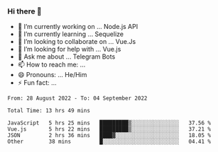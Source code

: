 ### Hi there 👋

- 🔭 I’m currently working on ... Node.js API
- 🌱 I’m currently learning ... Sequelize
- 👯 I’m looking to collaborate on ... Vue.Js
- 🤔 I’m looking for help with ... Vue.js
- 💬 Ask me about ... Telegram Bots 
- 📫 How to reach me: ... 
- 😄 Pronouns: ... He/Him
- ⚡ Fun fact: ... 


<!--START_SECTION:waka-->

```text
From: 28 August 2022 - To: 04 September 2022

Total Time: 13 hrs 49 mins

JavaScript   5 hrs 25 mins   █████████▒░░░░░░░░░░░░░░░   37.56 %
Vue.js       5 hrs 22 mins   █████████▒░░░░░░░░░░░░░░░   37.21 %
JSON         2 hrs 36 mins   ████▓░░░░░░░░░░░░░░░░░░░░   18.05 %
Other        38 mins         █░░░░░░░░░░░░░░░░░░░░░░░░   04.41 %
```

<!--END_SECTION:waka-->

<!--
**therealstein/therealstein** is a ✨ _special_ ✨ repository because its `README.md` (this file) appears on your GitHub profile.

Here are some ideas to get you started:

- 🔭 I’m currently working on ...
- 🌱 I’m currently learning ...
- 👯 I’m looking to collaborate on ...
- 🤔 I’m looking for help with ...
- 💬 Ask me about ...
- 📫 How to reach me: ...
- 😄 Pronouns: ...
- ⚡ Fun fact: ...
-->
